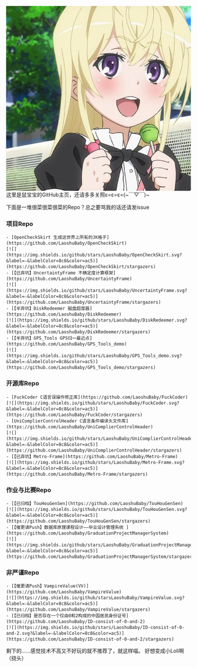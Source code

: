 <img align="right" src="LaoshuBaby.png">

这里是鼠宝宝的GitHub主页，还请多多关照ε=ε=ε=(~￣▽￣)~

下面是一堆很菜很菜很菜的Repo？总之要骂我的话还请发issue

### 项目Repo
    - [OpenCheckSkirt 生成这世界上所有的JK格子](https://github.com/LaoshuBaby/OpenCheckSkirt)
    [![](https://img.shields.io/github/stars/LaoshuBaby/OpenCheckSkirt.svg?&label=☆&labelColor=8c8&color=ac5)](https://github.com/LaoshuBaby/OpenCheckSkirt/stargazers)
    - [【已弃坑】UncertaintyFrame 不确定度计算框架](https://github.com/LaoshuBaby/UncertaintyFrame)
    [![](https://img.shields.io/github/stars/LaoshuBaby/UncertaintyFrame.svg?&label=☆&labelColor=8c8&color=ac5)](https://github.com/LaoshuBaby/UncertaintyFrame/stargazers)
    - [【半弃坑】DiskRedeemer 磁盘超度器](https://github.com/LaoshuBaby/DiskRedeemer)
    [![](https://img.shields.io/github/stars/LaoshuBaby/DiskRedeemer.svg?&label=☆&labelColor=8c8&color=ac5)](https://github.com/LaoshuBaby/DiskRedeemer/stargazers)
    - [【半弃坑】GPS_Tools GPS归一最近点](https://github.com/LaoshuBaby/GPS_Tools_demo)
    [![](https://img.shields.io/github/stars/LaoshuBaby/GPS_Tools_demo.svg?&label=☆&labelColor=8c8&color=ac5)](https://github.com/LaoshuBaby/GPS_Tools_demo/stargazers)
### 开源库Repo
    - [FuckCoder C语言误操作修正库](https://github.com/LaoshuBaby/FuckCoder)
    [![](https://img.shields.io/github/stars/LaoshuBaby/FuckCoder.svg?&label=☆&labelColor=8c8&color=ac5)](https://github.com/LaoshuBaby/FuckCoder/stargazers)
    - [UniComplierControlHeader C语言条件编译头文件库](https://github.com/LaoshuBaby/UniComplierControlHeader)
    [![](https://img.shields.io/github/stars/LaoshuBaby/UniComplierControlHeader.svg?&label=☆&labelColor=8c8&color=ac5)](https://github.com/LaoshuBaby/UniComplierControlHeader/stargazers)
    - [【已弃坑】Metro-Frame](https://github.com/LaoshuBaby/Metro-Frame)
    [![](https://img.shields.io/github/stars/LaoshuBaby/Metro-Frame.svg?&label=☆&labelColor=8c8&color=ac5)](https://github.com/LaoshuBaby/Metro-Frame/stargazers)

### 作业与比赛Repo
    - [【已归档】TouHouGenSen](https://github.com/LaoshuBaby/TouHouGenSen)
    [![](https://img.shields.io/github/stars/LaoshuBaby/TouHouGenSen.svg?&label=☆&labelColor=8c8&color=ac5)](https://github.com/LaoshuBaby/TouHouGenSen/stargazers)
    - [【催更请Push】数据库原理课程设计——毕业设计管理系统 ](https://github.com/LaoshuBaby/GraduationProjectManagerSystem)
    [![](https://img.shields.io/github/stars/LaoshuBaby/GraduationProjectManagerSystem.svg?&label=☆&labelColor=8c8&color=ac5)](https://github.com/LaoshuBaby/GraduationProjectManagerSystem/stargazers)

### 非严谨Repo
    - [【催更请Push】VampireValue(VV)](https://github.com/LaoshuBaby/VampireValue)
    [![](https://img.shields.io/github/starsLaoshuBaby/VampireValue.svg?&label=☆&labelColor=8c8&color=ac5)](https://github.com/LaoshuBaby/VampireValue/stargazers)
    - [【已归档】是否存在一个仅由0和2构成的中国居民身份证号](https://github.com/LaoshuBaby/ID-consist-of-0-and-2)
    [![](https://img.shields.io/github/stars/LaoshuBaby/ID-consist-of-0-and-2.svg?&label=☆&labelColor=8c8&color=ac5)](https://github.com/LaoshuBaby/ID-consist-of-0-and-2/stargazers)

剩下的……感觉技术不高又不好玩的就不推荐了，就这样喵。
好想变成小Loli啊（挠头）
